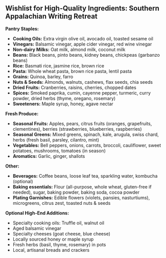 ## Wishlist for High-Quality Ingredients: Southern Appalachian Writing Retreat

**Pantry Staples:**

- **Cooking Oils:** Extra virgin olive oil, avocado oil, toasted sesame oil
- **Vinegars:** Balsamic vinegar, apple cider vinegar, red wine vinegar
- **Non-dairy Milks:** Oat milk, almond milk, coconut milk
- **Beans:** Black beans, pinto beans, kidney beans, chickpeas (garbanzo beans)
- **Rice:** Basmati rice, jasmine rice, brown rice
- **Pasta:** Whole wheat pasta, brown rice pasta, lentil pasta
- **Grains:** Quinoa, barley, farro
- **Nuts & Seeds:** Almonds, walnuts, cashews, flax seeds, chia seeds
- **Dried Fruits:** Cranberries, raisins, cherries, chopped dates
- **Spices:** Smoked paprika, cumin, cayenne pepper, turmeric, curry powder, dried herbs (thyme, oregano, rosemary)
- **Sweeteners:** Maple syrup, honey, agave nectar

**Fresh Produce:**

- **Seasonal Fruits:** Apples, pears, citrus fruits (oranges, grapefruits, clementines), berries (strawberries, blueberries, raspberries)
- **Seasonal Greens:** Mixed greens, spinach, kale, arugula, swiss chard, herbs (fresh basil, parsley, cilantro, mint)
- **Vegetables:** Bell peppers, onions, carrots, broccoli, cauliflower, sweet potatoes, mushrooms, tomatoes (in season)
- **Aromatics:** Garlic, ginger, shallots

**Other:**

- **Beverages:** Coffee beans, loose leaf tea, sparkling water, kombucha (optional)
- **Baking essentials:** Flour (all-purpose, whole wheat, gluten-free if needed), sugar, baking powder, baking soda, cocoa powder
- **Plating Garnishes:** Edible flowers (violets, pansies, nasturtiums), microgreens, citrus zest, toasted nuts & seeds

**Optional High-End Additions:**

- Specialty cooking oils: Truffle oil, walnut oil
- Aged balsamic vinegar
- Specialty cheeses (goat cheese, blue cheese)
- Locally sourced honey or maple syrup
- Fresh herbs (basil, thyme, rosemary) in pots
- Local, artisanal breads and crackers

